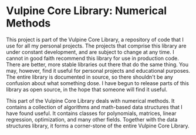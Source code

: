 # Vulpine Core Library: Numerical Methods

This project is part of the Vulpine Core Library, a repository of code that I 
use for all my personal projects. The projects that comprise this library are 
under constant development, and are subject to change at any time. I cannot 
in good faith recommend this library for use in production code. There are 
better, more stable libraries out there that do the same thing. You may, however, 
find it useful for personal projects and educational purposes. The entire library 
is documented in source, so there shouldn't be any confusion about what something 
dose. I have begun to release parts of this library as open source, in the hope 
that someone will find it useful.

This part of the Vulpine Core Library deals with numerical methods. It contains a
collection of algorithms and math-based data structures that I have found useful.
It contains classes for polynomials, matrices, linear regression, optimization, 
and many other fields. Together with the data structures library, it forms a
corner-stone of the entire Vulpine Core Library. 
